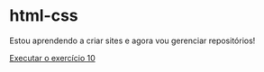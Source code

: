 # html-css

Estou aprendendo a criar sites e agora vou gerenciar repositórios!

<a href="https://dk-dssa.github.io/html-css/exerc%C3%ADcios/ex%2010/index.html"> Executar o exercício 10</a>